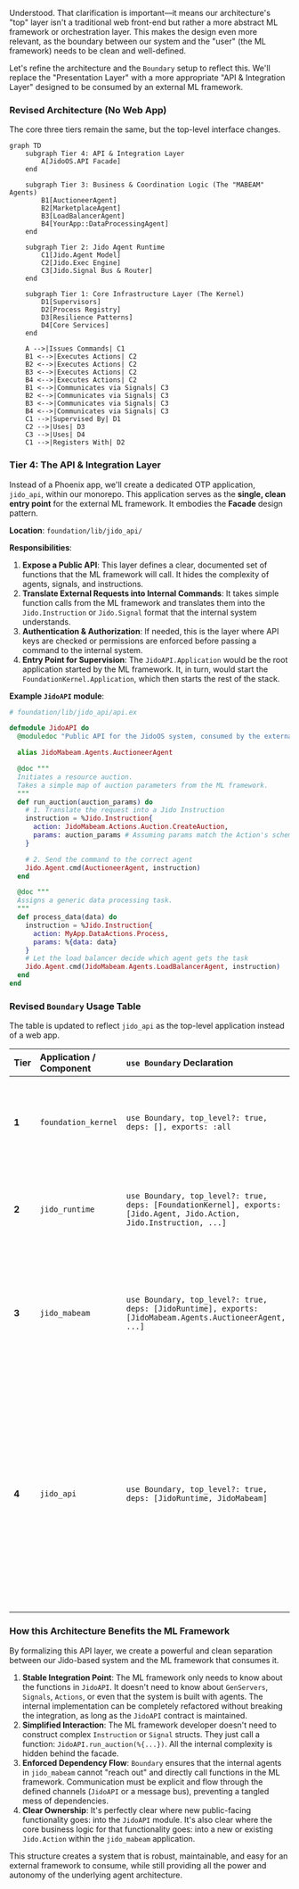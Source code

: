 Understood. That clarification is important—it means our architecture's "top" layer isn't a traditional web front-end but rather a more abstract ML framework or orchestration layer. This makes the design even more relevant, as the boundary between our system and the "user" (the ML framework) needs to be clean and well-defined.

Let's refine the architecture and the `Boundary` setup to reflect this. We'll replace the "Presentation Layer" with a more appropriate "API & Integration Layer" designed to be consumed by an external ML framework.

### Revised Architecture (No Web App)

The core three tiers remain the same, but the top-level interface changes.

```mermaid
graph TD
    subgraph Tier 4: API & Integration Layer
        A[JidoOS.API Facade]
    end

    subgraph Tier 3: Business & Coordination Logic (The "MABEAM" Agents)
        B1[AuctioneerAgent]
        B2[MarketplaceAgent]
        B3[LoadBalancerAgent]
        B4[YourApp::DataProcessingAgent]
    end

    subgraph Tier 2: Jido Agent Runtime
        C1[Jido.Agent Model]
        C2[Jido.Exec Engine]
        C3[Jido.Signal Bus & Router]
    end

    subgraph Tier 1: Core Infrastructure Layer (The Kernel)
        D1[Supervisors]
        D2[Process Registry]
        D3[Resilience Patterns]
        D4[Core Services]
    end

    A -->|Issues Commands| C1
    B1 <-->|Executes Actions| C2
    B2 <-->|Executes Actions| C2
    B3 <-->|Executes Actions| C2
    B4 <-->|Executes Actions| C2
    B1 <-->|Communicates via Signals| C3
    B2 <-->|Communicates via Signals| C3
    B3 <-->|Communicates via Signals| C3
    B4 <-->|Communicates via Signals| C3
    C1 -->|Supervised By| D1
    C2 -->|Uses| D3
    C3 -->|Uses| D4
    C1 -->|Registers With| D2
```

### Tier 4: The API & Integration Layer

Instead of a Phoenix app, we'll create a dedicated OTP application, `jido_api`, within our monorepo. This application serves as the **single, clean entry point** for the external ML framework. It embodies the **Facade** design pattern.

**Location**: `foundation/lib/jido_api/`

**Responsibilities**:

1.  **Expose a Public API**: This layer defines a clear, documented set of functions that the ML framework will call. It hides the complexity of agents, signals, and instructions.
2.  **Translate External Requests into Internal Commands**: It takes simple function calls from the ML framework and translates them into the `Jido.Instruction` or `Jido.Signal` format that the internal system understands.
3.  **Authentication & Authorization**: If needed, this is the layer where API keys are checked or permissions are enforced before passing a command to the internal system.
4.  **Entry Point for Supervision**: The `JidoAPI.Application` would be the root application started by the ML framework. It, in turn, would start the `FoundationKernel.Application`, which then starts the rest of the stack.

**Example `JidoAPI` module**:

```elixir
# foundation/lib/jido_api/api.ex

defmodule JidoAPI do
  @moduledoc "Public API for the JidoOS system, consumed by the external ML framework."

  alias JidoMabeam.Agents.AuctioneerAgent

  @doc """
  Initiates a resource auction.
  Takes a simple map of auction parameters from the ML framework.
  """
  def run_auction(auction_params) do
    # 1. Translate the request into a Jido Instruction
    instruction = %Jido.Instruction{
      action: JidoMabeam.Actions.Auction.CreateAuction,
      params: auction_params # Assuming params match the Action's schema
    }

    # 2. Send the command to the correct agent
    Jido.Agent.cmd(AuctioneerAgent, instruction)
  end

  @doc """
  Assigns a generic data processing task.
  """
  def process_data(data) do
    instruction = %Jido.Instruction{
      action: MyApp.DataActions.Process,
      params: %{data: data}
    }
    # Let the load balancer decide which agent gets the task
    Jido.Agent.cmd(JidoMabeam.Agents.LoadBalancerAgent, instruction)
  end
end
```

### Revised `Boundary` Usage Table

The table is updated to reflect `jido_api` as the top-level application instead of a web app.

| Tier | Application / Component | `use Boundary` Declaration | Rationale & Explanation |
|:---|:---|:---|:---|
| **1** | `foundation_kernel` | `use Boundary, top_level?: true, deps: [], exports: :all` | **Unchanged**. The Kernel remains the foundation with no internal dependencies and a fully public API for the layers above it. |
| **2** | `jido_runtime` | `use Boundary, top_level?: true, deps: [FoundationKernel], exports: [Jido.Agent, Jido.Action, Jido.Instruction, ...]` | **Unchanged**. The Runtime depends on the Kernel and exports its public API (the agent programming model). |
| **3** | `jido_mabeam` | `use Boundary, top_level?: true, deps: [JidoRuntime], exports: [JidoMabeam.Agents.AuctioneerAgent, ...]` | **Unchanged**. The Application logic depends on the Runtime to build agents and exports only the agent modules needed by the API layer. Internal skills and actions are not exported. |
| **4** | `jido_api` | `use Boundary, top_level?: true, deps: [JidoRuntime, JidoMabeam]` | **New Top Layer**. This is the API Facade. It depends on `JidoRuntime` to use `Jido.Agent.cmd/2` and `Jido.Instruction`. It depends on `JidoMabeam` to reference the specific agent modules (`AuctioneerAgent`) it needs to send commands to. It exports its own public API modules (`JidoAPI`). |

### How this Architecture Benefits the ML Framework

By formalizing this API layer, we create a powerful and clean separation between our Jido-based system and the ML framework that consumes it.

1.  **Stable Integration Point**: The ML framework only needs to know about the functions in `JidoAPI`. It doesn't need to know about `GenServers`, `Signals`, `Actions`, or even that the system is built with agents. The internal implementation can be completely refactored without breaking the integration, as long as the `JidoAPI` contract is maintained.
2.  **Simplified Interaction**: The ML framework developer doesn't need to construct complex `Instruction` or `Signal` structs. They just call a function: `JidoAPI.run_auction(%{...})`. All the internal complexity is hidden behind the facade.
3.  **Enforced Dependency Flow**: `Boundary` ensures that the internal agents in `jido_mabeam` cannot "reach out" and directly call functions in the ML framework. Communication must be explicit and flow through the defined channels (`JidoAPI` or a message bus), preventing a tangled mess of dependencies.
4.  **Clear Ownership**: It's perfectly clear where new public-facing functionality goes: into the `JidoAPI` module. It's also clear where the core business logic for that functionality goes: into a new or existing `Jido.Action` within the `jido_mabeam` application.

This structure creates a system that is robust, maintainable, and easy for an external framework to consume, while still providing all the power and autonomy of the underlying agent architecture.
